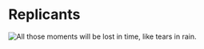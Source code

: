 # Replicants

![All those moments will be lost in time, like tears in rain.](https://media.giphy.com/media/8fDi6GZUzWVPy/giphy.gif)
